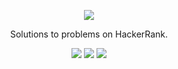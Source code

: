 [CopyrightLicense]:./license.md
<p align="center">
	<a href="https://www.hackerrank.com/ryanfehr18"><img src="http://gradsingames.com/wp-content/uploads/2015/12/title-hackerrank.jpg" ></a>
</p>
<p align="center">
    Solutions to problems on HackerRank.
</p>
<p align="center">
	<img src="https://img.shields.io/badge/Problems%20Solved-26-brightgreen.svg">
	<img src="https://img.shields.io/badge/Language-Java/JavaScript/Shell/C++-orange.svg">
	<img src="https://img.shields.io/badge/Latest%20Update-12/12/2018-brightgreen.svg">
</p>

